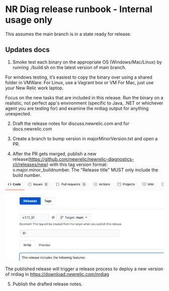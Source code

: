 # NR Diag release runbook - Internal usage only

This assumes the main branch is in a state ready for release. 

## Updates docs

1. Smoke test each binary on the appropriate OS (Windows/Mac/Linux) by running ./build.sh on the latest version of main branch.

For windows testing, it’s easiest to copy the binary over using a shared folder in VMWare.
For Linux, use a Vagrant box or VM
For Mac, just use your New Relic work laptop.

Focus on the new tasks that are included in this release. Run the binary on a realistic, not perfect app's environment (specific to Java, .NET or whichever agent you are testing for) and examine the nrdiag output for anything unexpected.

2. Draft the release notes for discuss.newrelic.com and for docs.newrelic.com

3. Create a branch to bump version in majorMinorVersion.txt and open a PR.

4. After the PR gets merged, publish a new release(https://github.com/newrelic/newrelic-diagnostics-cli/releases/new) with this tag version format: v.major.minor_buildnumber. The "Release title" MUST only include the build number.

![release image](./images/release.png)

The published release will trigger a release process to deploy a new version of nrdiag in https://download.newrelic.com/nrdiag

5. Publish the drafted release notes.
